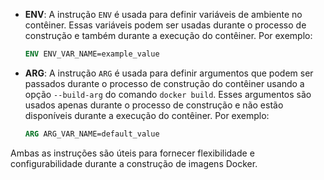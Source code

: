 - **ENV**: A instrução `ENV` é usada para definir variáveis de ambiente no contêiner. Essas variáveis podem ser usadas durante o processo de construção e também durante a execução do contêiner. Por exemplo:
  ```dockerfile
  ENV ENV_VAR_NAME=example_value
  ```

- **ARG**: A instrução `ARG` é usada para definir argumentos que podem ser passados durante o processo de construção do contêiner usando a opção `--build-arg` do comando `docker build`. Esses argumentos são usados apenas durante o processo de construção e não estão disponíveis durante a execução do contêiner. Por exemplo:
  ```dockerfile
  ARG ARG_VAR_NAME=default_value
  ```

Ambas as instruções são úteis para fornecer flexibilidade e configurabilidade durante a construção de imagens Docker.
